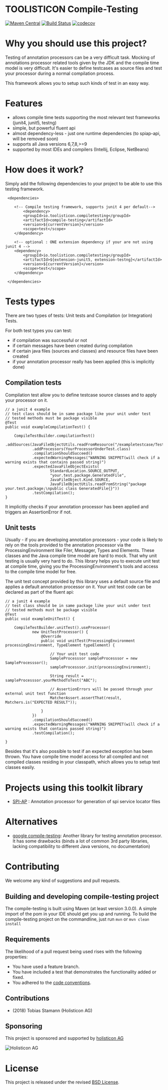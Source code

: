 # TOOLISTICON Compile-Testing

[![Maven Central](https://maven-badges.herokuapp.com/maven-central/io.toolisticon.compiletesting/compiletesting-parent/badge.svg)](https://maven-badges.herokuapp.com/maven-central/io.toolisticon.compiletesting/compiletesting-parent)
[![Build Status](https://api.travis-ci.org/toolisticon/compile-testing.svg)](https://travis-ci.org/toolisticon/compile-testing)
[![codecov](https://codecov.io/gh/toolisticon/compile-testing/branch/master/graph/badge.svg)](https://codecov.io/gh/toolisticon/compile-testing)

# Why you should use this project?
Testing of annotation processors can be a very difficult task. 
Mocking of annotations processor related tools given by the JDK and the compile time model is very difficult.
It's easier to define testcases as source files and test your processor during a normal compilation process.

This framework allows you to setup such kinds of test in an easy way.

# Features

- allows compile time tests supporting the most relevant test frameworks (junit4, junit5, testng)
- simple, but powerful fluent api
- almost dependency-less - just one runtime dependencies (to spiap-api, will be removed soon)
- supports all Java versions 6,7,8,>=9
- supported by most IDEs and compilers (Intellij, Eclipse, NetBeans)

# How does it work?
Simply add the following dependencies to your project to be able to use this testing framework.

     <dependencies>

        <!-- Compile testing framework, supports junit 4 per default-->
            <dependency>
            <groupId>io.toolisticon.compiletesting</groupId>
            <artifactId>compile-testing</artifactId>
            <version>${currentVersion}</version>
            <scope>test</scope>
        </dependency>

        <!-- optional : ONE extension dependency if your are not using junit 4 -->
        <dependency>
            <groupId>io.toolisticon.compiletesting</groupId>
            <artifactId>${extension-junit5, extension-testng}</artifactId>
            <version>${currentVersion}</version>
            <scope>test</scope>
        </dependency>

     </dependencies>

     
# Tests types

There are two types of tests: Unit tests and Compilation (or Integration) Tests.

For both test types you can test:

- if compilation was successful or not
- if certain messages have been created during compilation
- if certain java files (sources and classes) and resource files have been created
- if your annotation processor really has been applied (this is implicitly done)

## Compilation tests

Compilation test allow you to define testcase source classes and to apply your processor on it.

    // a junit 4 example 
    // test class should be in same package like your unit under test
    // tested methods must be package visible
    @Test
    public void exampleCompilationTest() {

        CompileTestBuilder.compilationTest()
                .addSources(JavaFileObjectUtils.readFromResource("/exampletestcase/Testcase1.java"))
                .addProcessors(YourProcessorUnderTest.class)
                .compilationShouldSucceed()
                .expectedWarningMessages("WARNING SNIPPET(will check if a warning exists that contains passed string)")
                .expectedJavaFileObjectExists(
                        StandardLocation.SOURCE_OUTPUT,
                        "your.test.package.GeneratedFile", 
                        JavaFileObject.Kind.SOURCE, 
                        JavaFileObjectUtils.readFromString("package your.test.package;\npublic class GeneratedFile{}"))
                .testCompilation();
    }

It implicitly checks if your annotation processor has been applied and triggers an AssertionError if not.



## Unit tests

Usually - if you are developing annotation processors - your code is likely to rely on the tools provided to the annotation processor via the ProcessingEnvironment like Filer, Messager, Types and Elements.
These classes and the Java compile time model are hard to mock. That why unit testing is usually very hard to do.
This library helps you to execute unit test at compile time, giving you the ProcessingEnvironment's tools and access to the compile time model for free.

The unit test concept provided by this library uses a default source file and applies a default annotation processor on it. 
Your unit test code can be declared as part of the fluent api:

    // a junit 4 example 
    // test class should be in same package like your unit under test
    // tested methods must be package visible
    @Test
    public void exampleUnitTest() {
       
        CompileTestBuilder.unitTest().useProcessor(
                new UnitTestProcessor() {
                    @Override
                    public void unitTest(ProcessingEnvironment processingEnvironment, TypeElement typeElement) {

                        // Your unit test code
                        SampleProcesssor sampleProcesssor = new SampleProcesssor();
                        sampleProcesssor.init(processingEnvironment);

                        String result = sampleProcesssor.yourMethodToTest("ABC");

                        // AssertionErrors will be passed through your external unit test function
                        MatcherAssert.assertThat(result, Matchers.is("EXPECTED RESULT"));
                        
                    }
                })
                .compilationShouldSucceed()
                .expectedWarningMessages("WARNING SNIPPET(will check if a warning exists that contains passed string)")
                .testCompilation();
                
    }
 
 Besides that it's also possible to test if an expected exception has been thrown.
 You have compile time model access for all compiled and not compiled classes residing in your classpath, which allows you to setup test classes easily.
 
 
 
# Projects using this toolkit library

- [SPI-AP](https://github.com/toolisticon/SPI-Annotation-Processor) : Annotation processor for generation of spi service locator files

# Alternatives

- [google compile-testing](https://github.com/google/compile-testing): Another library for testing annotation processor. It has some drawbacks (binds a lot of common 3rd party libraries, lacking compatibility to different Java versions, no documentation) 

# Contributing

We welcome any kind of suggestions and pull requests.

## Building and developing compile-testing project

The compile-testing is built using Maven (at least version 3.0.0).
A simple import of the pom in your IDE should get you up and running. To build the compile-testing project on the commandline, just run `mvn` or `mvn clean install`

## Requirements

The likelihood of a pull request being used rises with the following properties:

- You have used a feature branch.
- You have included a test that demonstrates the functionality added or fixed.
- You adhered to the [code conventions](http://www.oracle.com/technetwork/java/javase/documentation/codeconvtoc-136057.html).

## Contributions

- (2018) Tobias Stamann (Holisticon AG)

## Sponsoring

This project is sponsored and supported by [holisticon AG](http://www.holisticon.de/)

![Holisticon AG](/docs/assets/img/sponsors/holisticon-logo.png)

# License

This project is released under the revised [BSD License](LICENSE).

